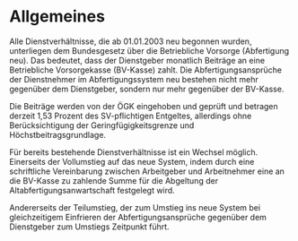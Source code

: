 # Allgemeines

Alle Dienstverhältnisse, die ab 01.01.2003 neu begonnen wurden, unterliegen dem Bundesgesetz über die Betriebliche Vorsorge (Abfertigung neu). Das bedeutet, dass der Dienstgeber monatlich Beiträge an eine Betriebliche Vorsorgekasse (BV-Kasse) zahlt. Die Abfertigungsansprüche der Dienstnehmer im Abfertigungssystem neu bestehen nicht mehr gegenüber dem Dienstgeber, sondern nur mehr gegenüber der BV-Kasse.

Die Beiträge werden von der ÖGK eingehoben und geprüft und betragen derzeit 1,53 Prozent des SV-pflichtigen Entgeltes, allerdings ohne Berücksichtigung der Geringfügigkeitsgrenze und Höchstbeitragsgrundlage.

Für bereits bestehende Dienstverhältnisse ist ein Wechsel möglich. Einerseits der Vollumstieg auf das neue System, indem durch eine schriftliche Vereinbarung zwischen Arbeitgeber und Arbeitnehmer eine an die BV-Kasse zu zahlende Summe für die Abgeltung der Altabfertigungsanwartschaft festgelegt wird.

Andererseits der Teilumstieg, der zum Umstieg ins neue System bei gleichzeitigem Einfrieren der Abfertigungsansprüche gegenüber dem Dienstgeber zum Umstiegs Zeitpunkt führt.